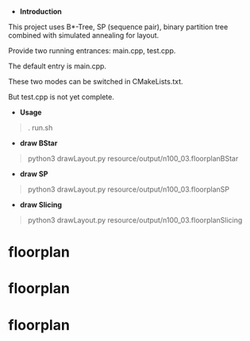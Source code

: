 - **Introduction**

This project uses B*-Tree, SP (sequence pair), binary partition tree combined with simulated annealing for layout.

Provide two running entrances: main.cpp, test.cpp.

The default entry is main.cpp.

These two modes can be switched in CMakeLists.txt.

But test.cpp is not yet complete.

- **Usage**
> . run.sh
- **draw BStar**
> python3 drawLayout.py resource/output/n100_03.floorplanBStar
- **draw SP**
> python3 drawLayout.py resource/output/n100_03.floorplanSP
- **draw Slicing**
> python3 drawLayout.py resource/output/n100_03.floorplanSlicing

# floorplan
# floorplan
# floorplan
